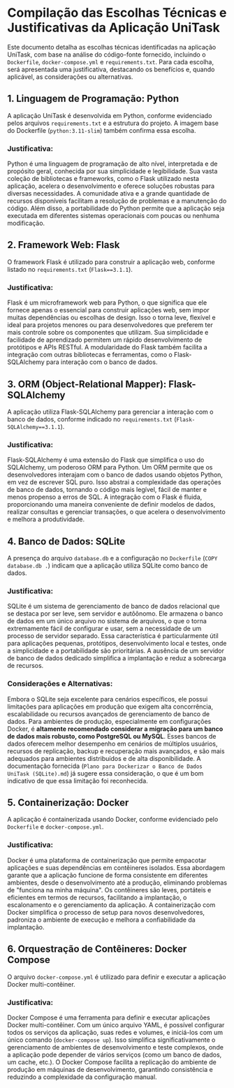 # Compilação das Escolhas Técnicas e Justificativas da Aplicação UniTask

Este documento detalha as escolhas técnicas identificadas na aplicação UniTask, com base na análise do código-fonte fornecido, incluindo o `Dockerfile`, `docker-compose.yml` e `requirements.txt`. Para cada escolha, será apresentada uma justificativa, destacando os benefícios e, quando aplicável, as considerações ou alternativas.

## 1. Linguagem de Programação: Python

A aplicação UniTask é desenvolvida em Python, conforme evidenciado pelos arquivos `requirements.txt` e a estrutura do projeto. A imagem base do Dockerfile (`python:3.11-slim`) também confirma essa escolha.

### Justificativa:

Python é uma linguagem de programação de alto nível, interpretada e de propósito geral, conhecida por sua simplicidade e legibilidade. Sua vasta coleção de bibliotecas e frameworks, como o Flask utilizado nesta aplicação, acelera o desenvolvimento e oferece soluções robustas para diversas necessidades. A comunidade ativa e a grande quantidade de recursos disponíveis facilitam a resolução de problemas e a manutenção do código. Além disso, a portabilidade do Python permite que a aplicação seja executada em diferentes sistemas operacionais com poucas ou nenhuma modificação.

## 2. Framework Web: Flask

O framework Flask é utilizado para construir a aplicação web, conforme listado no `requirements.txt` (`Flask==3.1.1`).

### Justificativa:

Flask é um microframework web para Python, o que significa que ele fornece apenas o essencial para construir aplicações web, sem impor muitas dependências ou escolhas de design. Isso o torna leve, flexível e ideal para projetos menores ou para desenvolvedores que preferem ter mais controle sobre os componentes que utilizam. Sua simplicidade e facilidade de aprendizado permitem um rápido desenvolvimento de protótipos e APIs RESTful. A modularidade do Flask também facilita a integração com outras bibliotecas e ferramentas, como o Flask-SQLAlchemy para interação com o banco de dados.

## 3. ORM (Object-Relational Mapper): Flask-SQLAlchemy

A aplicação utiliza Flask-SQLAlchemy para gerenciar a interação com o banco de dados, conforme indicado no `requirements.txt` (`Flask-SQLAlchemy==3.1.1`).

### Justificativa:

Flask-SQLAlchemy é uma extensão do Flask que simplifica o uso do SQLAlchemy, um poderoso ORM para Python. Um ORM permite que os desenvolvedores interajam com o banco de dados usando objetos Python, em vez de escrever SQL puro. Isso abstrai a complexidade das operações de banco de dados, tornando o código mais legível, fácil de manter e menos propenso a erros de SQL. A integração com o Flask é fluida, proporcionando uma maneira conveniente de definir modelos de dados, realizar consultas e gerenciar transações, o que acelera o desenvolvimento e melhora a produtividade.

## 4. Banco de Dados: SQLite

A presença do arquivo `database.db` e a configuração no `Dockerfile` (`COPY database.db .`) indicam que a aplicação utiliza SQLite como banco de dados.

### Justificativa:

SQLite é um sistema de gerenciamento de banco de dados relacional que se destaca por ser leve, sem servidor e autôônomo. Ele armazena o banco de dados em um único arquivo no sistema de arquivos, o que o torna extremamente fácil de configurar e usar, sem a necessidade de um processo de servidor separado. Essa característica é particularmente útil para aplicações pequenas, protótipos, desenvolvimento local e testes, onde a simplicidade e a portabilidade são prioritárias. A ausência de um servidor de banco de dados dedicado simplifica a implantação e reduz a sobrecarga de recursos.

### Considerações e Alternativas:

Embora o SQLite seja excelente para cenários específicos, ele possui limitações para aplicações em produção que exigem alta concorrência, escalabilidade ou recursos avançados de gerenciamento de banco de dados. Para ambientes de produção, especialmente em configurações Docker, é **altamente recomendado considerar a migração para um banco de dados mais robusto, como PostgreSQL ou MySQL**. Esses bancos de dados oferecem melhor desempenho em cenários de múltiplos usuários, recursos de replicação, backup e recuperação mais avançados, e são mais adequados para ambientes distribuídos e de alta disponibilidade. A documentação fornecida (`Plano para Dockerizar o Banco de Dados UniTask (SQLite).md`) já sugere essa consideração, o que é um bom indicativo de que essa limitação foi reconhecida.

## 5. Containerização: Docker

A aplicação é containerizada usando Docker, conforme evidenciado pelo `Dockerfile` e `docker-compose.yml`.

### Justificativa:

Docker é uma plataforma de containerização que permite empacotar aplicações e suas dependências em contêineres isolados. Essa abordagem garante que a aplicação funcione de forma consistente em diferentes ambientes, desde o desenvolvimento até a produção, eliminando problemas de "funciona na minha máquina". Os contêineres são leves, portáteis e eficientes em termos de recursos, facilitando a implantação, o escalonamento e o gerenciamento da aplicação. A containerização com Docker simplifica o processo de setup para novos desenvolvedores, padroniza o ambiente de execução e melhora a confiabilidade da implantação.

## 6. Orquestração de Contêineres: Docker Compose

O arquivo `docker-compose.yml` é utilizado para definir e executar a aplicação Docker multi-contêiner.

### Justificativa:

Docker Compose é uma ferramenta para definir e executar aplicações Docker multi-contêiner. Com um único arquivo YAML, é possível configurar todos os serviços da aplicação, suas redes e volumes, e iniciá-los com um único comando (`docker-compose up`). Isso simplifica significativamente o gerenciamento de ambientes de desenvolvimento e teste complexos, onde a aplicação pode depender de vários serviços (como um banco de dados, um cache, etc.). O Docker Compose facilita a replicação do ambiente de produção em máquinas de desenvolvimento, garantindo consistência e reduzindo a complexidade da configuração manual.


